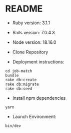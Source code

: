 # README

* Ruby version: 3.1.1
* Rails version: 7.0.4.3
* Node version: 18.16.0

* Clone Repository 
* Deployment instructions:
```
cd job-match
bundle
rake db:create
rake db:migrate
rake db:seed
```

* Install npm dependencies
```
yarn
```

* Launch Environment:
```
bin/dev
```
